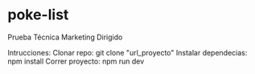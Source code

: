 # poke-list
Prueba Técnica Marketing Dirigido

Intrucciones:
Clonar repo: git clone "url_proyecto"
Instalar dependecias: npm install
Correr proyecto: npm run dev


